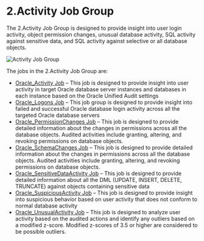 # 2.Activity Job Group

The 2.Activity Job Group is designed to provide insight into user login activity, object permission
changes, unusual database activity, SQL activity against sensitive data, and SQL activity against
selective or all database objects.

![Activity Job Group](/img/versioned_docs/accessanalyzer_11.6/accessanalyzer/solutions/databases/oracle/activity/jobgroup25.webp)

The jobs in the 2.Activity Job Group are:

- [Oracle_Activity Job](/docs/accessanalyzer/11.6/accessanalyzer/solutions/databases/oracle/activity/oracle_activity.md)
  – This job is designed to provide insight into user activity in target Oracle database server
  instances and databases in each instance based on the Oracle Unified Audit settings
- [Oracle_Logons Job](/docs/accessanalyzer/11.6/accessanalyzer/solutions/databases/oracle/activity/oracle_logons.md)
  – This job group is designed to provide insight into failed and successful Oracle database login
  activity across all the targeted Oracle database servers
- [Oracle_PermissionChanges Job](/docs/accessanalyzer/11.6/accessanalyzer/solutions/databases/oracle/activity/oracle_permissionchanges.md)
  – This job is designed to provide detailed information about the changes in permissions across all
  the database objects. Audited activities include granting, altering, and revoking permissions on
  database objects.
- [Oracle_SchemaChanges Job](/docs/accessanalyzer/11.6/accessanalyzer/solutions/databases/oracle/activity/oracle_schemachanges.md)
  – This job is designed to provide detailed information about the changes in permissions across all
  the database objects. Audited activities include granting, altering, and revoking permissions on
  database objects.
- [Oracle_SensitiveDataActivity Job](/docs/accessanalyzer/11.6/accessanalyzer/solutions/databases/oracle/activity/oracle_sensitivedataactivity.md)
  – This job is designed to provide detailed information about all the DML (UPDATE, INSERT, DELETE,
  TRUNCATE) against objects containing sensitive data
- [Oracle_SuspiciousActivity Job](/docs/accessanalyzer/11.6/accessanalyzer/solutions/databases/oracle/activity/oracle_suspiciousactivity.md)
  – This job is designed to provide insight into suspicious behavior based on user activity that
  does not conform to normal database activity
- [Oracle_UnusualActivity Job](/docs/accessanalyzer/11.6/accessanalyzer/solutions/databases/oracle/activity/oracle_unusualactivity.md)
  – This job is designed to analyze user activity based on the audited actions and identify any
  outliers based on a modified z-score. Modified z-scores of 3.5 or higher are considered to be
  possible outliers.
